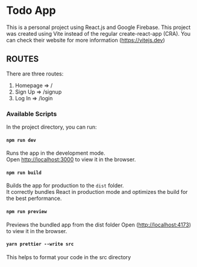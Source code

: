 # Todo App

This is a personal project using React.js and Google Firebase.
This project was created using Vite instead of the regular create-react-app (CRA).
You can check their website for more information (<https://vitejs.dev>)

## ROUTES

There are three routes:

1. Homepage => /
2. Sign Up => /signup
3. Log In => /login

### Available Scripts

In the project directory, you can run:

#### `npm run dev`

Runs the app in the development mode.\
Open [http://localhost:3000](http://localhost:5173) to view it in the browser.

#### `npm run build`

Builds the app for production to the `dist` folder.\
It correctly bundles React in production mode and optimizes the build for the best performance.

#### `npm run preview`

Previews the bundled app from the dist folder
Open (<http://localhost:4173>) to view it in the browser.

#### `yarn prettier --write src`

This helps to format your code in the src directory

